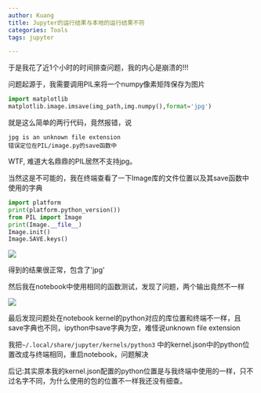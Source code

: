 ```yaml
---
author: Kuang
title: Jupyter的运行结果与本地的运行结果不符
categories: Tools
tags: jupyter

---
```



于是我花了近1个小时的时间排查问题，我的内心是崩溃的!!!





问题起源于，我需要调用PIL来将一个numpy像素矩阵保存为图片

```python
import matplotlib
matplotlib.image.imsave(img_path,img.numpy(),format='jpg')
```



就是这么简单的两行代码，竟然报错，说

```
jpg is an unknown file extension
错误定位在PIL/image.py的save函数中
```



WTF, 难道大名鼎鼎的PIL居然不支持jpg。

当然这是不可能的，我在终端查看了一下Image库的文件位置以及其save函数中使用的字典

```python
import platform
print(platform.python_version())
from PIL import Image
print(Image.__file__)
Image.init()
Image.SAVE.keys()
```

![](https://raw.githubusercontent.com/CrisJk/SomePicture/master/blog_picture/terminal.png)



得到的结果很正常，包含了'jpg'

然后我在notebook中使用相同的函数测试，发现了问题，两个输出竟然不一样

![](https://raw.githubusercontent.com/CrisJk/SomePicture/master/blog_picture/ipythonError.png)

最后发现问题处在notebook kernel的python对应的库位置和终端不一样，且save字典也不同，ipython中save字典为空，难怪说unknown file extension



我把`~/.local/share/jupyter/kernels/python3` 中的kernel.json中的python位置改成与终端相同，重启notebook，问题解决



后记:其实原本我的kernel.json配置的python位置是与我终端中使用的一样，只不过名字不同，为什么使用的包的位置不一样我还没有细查。

